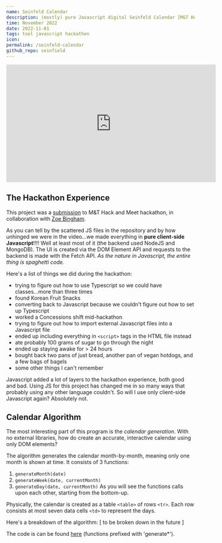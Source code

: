 ```yaml
---
name: Seinfeld Calendar
description: (mostly) pure Javascript digital Seinfeld Calendar [M&T Hack and Meet submission]
time: November 2022
date: 2022-11-01
tags: tool javascript hackathon
icon: 
permalink: /seinfeld-calendar
github_repo: seinfield
---
```


<iframe width="560" height="315" src="https://www.youtube-nocookie.com/embed/ey7yZy0BcZY" title="YouTube video player" frameborder="0" allow="accelerometer; autoplay; clipboard-write; encrypted-media; gyroscope; picture-in-picture; web-share" allowfullscreen></iframe>

## The Hackathon Experience

This project was a [submission](https://devpost.com/software/seinfield-calendar)
to M&T Hack and Meet hackathon, in collaboration with [Zoe
Bingham](https://www.google.com/url?sa=t&rct=j&q=&esrc=s&source=web&cd=&cad=rja&uact=8&ved=2ahUKEwi9uu3I9qn9AhU4Q_EDHZWoCqAQFnoECAgQAQ&url=https%3A%2F%2Fwww.linkedin.com%2Fin%2Fzoe-bingham&usg=AOvVaw1YgRT3l12g9XaL_rzNqMp5).

As you can tell by the scattered JS files in the repository and by how unhinged
we were in the video...we made everything in **pure client-side Javascript**!!!!
Well at least most of it (the backend used NodeJS and MongoDB). The UI is
created via the DOM Element API and requests to the backend is made with the
Fetch API. *As the nature in Javascript, the entire thing is spaghetti code.*

Here's a list of things we did during the hackathon:
- trying to figure out how to use Typescript so we could have classes...more
  than three times
- found Korean Fruit Snacks
- converting back to Javascript because we couldn't figure out how to set up
  Typescript
- worked a Concessions shift mid-hackathon
- trying to figure out how to import external Javascript files into a Javascript
  file
- ended up including everything in `<script>` tags in the HTML file instead
- ate probably 100 grams of sugar to go through the night
- ended up staying awake for > 24 hours
- bought back two pans of just bread, another pan of vegan hotdogs, and a few
  bags of bagels
- some other things I can't remember

Javascript added a lot of layers to the hackathon experience, both good and bad.
Using JS for this project has changed me in so many ways that probably using any
other language couldn't. So will I use only client-side Javascript again?
Absolutely not.

## Calendar Algorithm

The most interesting part of this program is the *calendar generation*. With no
external libraries, how do create an accurate, interactive calendar using only
DOM elements? 

The algorithm generates the calendar month-by-month, meaning only one month is
shown at time. It consists of 3 functions:
1. `generateMonth(date)`
2. `generateWeek(date, currentMonth)`
3. `generateDay(date, currentMonth)`
As you will see the functions calls upon each other, starting from the
bottom-up.

Physically, the calendar is created as a table `<table>` of rows `<tr>`. Each row
consists at most seven data cells `<td>` to represent the days.

Here's a breakdown of the algorithm:
[ to be broken down in the future ]

<!-- ### Setup
1. We start off with a table `<table>` DOM element in the HTML file.

### generateMonth(date)

1. Start with the **date** and take note of its month.
```
Februray 22, 2023
```

2. Get to the last day of month by incrementing the day.
```
February 22, 2023 -> Februray 23, 2023 -> .... -> February 28, 2023
```

3. While the date's month is still the same month as in Step 1, we want generate the
   week. We stop when all weeks of the month have been generated.

```
generateWeek('February 28, 2023', 'February')
```

### generateWeek(date, currentMonth)

1. We create a `<tr>` DOM element and add it to the to the `<table>` element we
   created in setup.

2. While the date's day number (0 - Sunday, 6 - Saturday) is not 0, we generate
   the day and decrement the date.
```javascript
generateDay('February 28, 2023', 'February') // Tuesday
generateDay('February 27, 2023', 'February') // Monday
// STOP since February 26, 2023 is Sunday
```

3. Because we stopped before Sunday in the loop, we generate Sunday on its own.
```javascript
generateDay('February 26, 2023', 'February')
```

### generateDay(date, currentMonth)

1. We create a `<td>` DOM elment.

2. We check if the date's month equals the month, if not then the function ends
   here and no day is generated.

3. If the date 


Note that the date is a global element so all functions are aware whenever one
increments/decrements the date. -->



The code is can be found
[here](https://github.com/brainuser5705/seinfield/blob/main/generate.js)
(functions prefixed with 'generate*').




